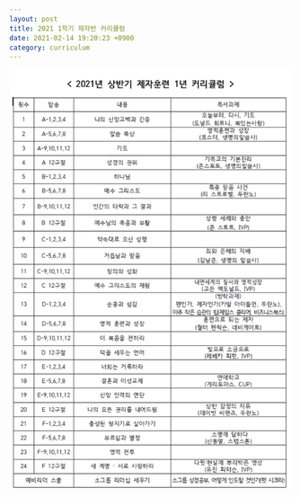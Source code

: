 ```yaml
---
layout: post
title: 2021 1학기 제자반 커리큘럼
date: 2021-02-14 19:20:23 +0900
category: curriculum
---
```

![2021년도 1학기 제자반 커리큘럼](/assets/img/21H1.png)
